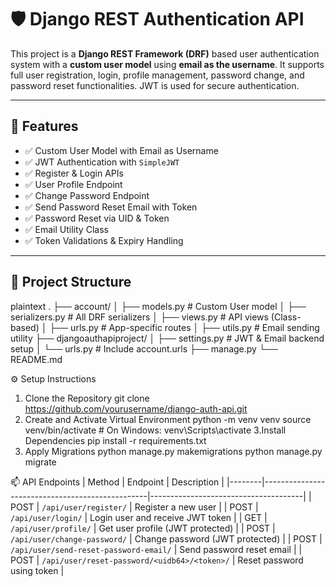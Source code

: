# 🛡️ Django REST Authentication API

This project is a **Django REST Framework (DRF)** based user authentication system with a **custom user model** using **email as the username**. It supports full user registration, login, profile management, password change, and password reset functionalities. JWT is used for secure authentication.

---

## 🚀 Features

- ✅ Custom User Model with Email as Username
- ✅ JWT Authentication with `SimpleJWT`
- ✅ Register & Login APIs
- ✅ User Profile Endpoint
- ✅ Change Password Endpoint
- ✅ Send Password Reset Email with Token
- ✅ Password Reset via UID & Token
- ✅ Email Utility Class
- ✅ Token Validations & Expiry Handling

---

## 📂 Project Structure

plaintext
.
├── account/
│   ├── models.py            # Custom User model
│   ├── serializers.py       # All DRF serializers
│   ├── views.py             # API views (Class-based)
│   ├── urls.py              # App-specific routes
│   ├── utils.py             # Email sending utility
├── djangoauthapiproject/
│   ├── settings.py          # JWT & Email backend setup
│   └── urls.py              # Include account.urls
├── manage.py
└── README.md

⚙️ Setup Instructions
1. Clone the Repository
   git clone https://github.com/yourusername/django-auth-api.git
2. Create and Activate Virtual Environment
  python -m venv venv
  source venv/bin/activate  # On Windows: venv\Scripts\activate
3.Install Dependencies
   pip install -r requirements.txt
4. Apply Migrations
   python manage.py makemigrations
   python manage.py migrate

📫 API Endpoints
| Method | Endpoint                                        | Description                          |
|--------|-------------------------------------------------|--------------------------------------|
| POST   | `/api/user/register/`                           | Register a new user                  |
| POST   | `/api/user/login/`                              | Login user and receive JWT token     |
| GET    | `/api/user/profile/`                            | Get user profile (JWT protected)     |
| POST   | `/api/user/change-password/`                    | Change password (JWT protected)      |
| POST   | `/api/user/send-reset-password-email/`          | Send password reset email            |
| POST   | `/api/user/reset-password/<uidb64>/<token>/`    | Reset password using token           |


